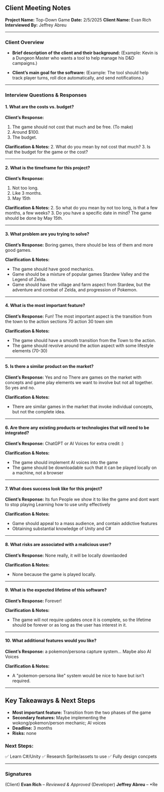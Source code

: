 ## Client Meeting Notes

**Project Name:** Top-Down Game
**Date:** 2/5/2025
**Client Name:** Evan Rich
**Interviewed By:** Jeffrey Abreu

---

### **Client Overview**
- **Brief description of the client and their background:**
  (Example: Kevin is a Dungeon Master who wants a tool to help manage his D&D campaigns.)

- **Client’s main goal for the software:**
  (Example: The tool should help track player turns, roll dice automatically, and send notifications.)

---

### **Interview Questions & Responses**

#### **1. What are the costs vs. budget?**
**Client’s Response:**
1. The game should not cost that much and be free. (To make)
2. Around $100.
3. The budget.

**Clarification & Notes:**
2. What do you mean by not cost that much?
3. Is that the budget for the game or the cost?

---

#### **2. What is the timeframe for this project?**
**Client’s Response:**
1. Not too long.
2. Like 3 months.
3. May 15th

**Clarification & Notes:**
2. So what do you mean by not too long, is that a few months, a few weeks?
3. Do you have a specific date in mind?
The game should be done by May 15th.

---

#### **3. What problem are you trying to solve?**
**Client’s Response:**
Boring games, there should be less of them and more good games.

**Clarification & Notes:**
- The game should have good mechanics.
- Game should be a mixture of popular games Stardew Valley and the Legend of Zelda.
- Game should have the village and farm aspect from Stardew, but the adventure and combat of Zelda, and progression of Pokemon.
---

#### **4. What is the most important feature?**
**Client’s Response:**
Fun!
The most important aspect is the transition from the town to the action sections
70 action 30 town sim


**Clarification & Notes:**
- The game should have a smooth transition from the Town to the action.
- The game should revolve around the action aspect with some lifestyle elements (70-30)

---

#### **5. Is there a similar product on the market?**
**Client’s Response:**
Yes and no
There are games on the market with concepts and game play elements we want to involve but not all together. So yes and no.

**Clarification & Notes:**
- There are similar games in the market that invoke individual concepts, but not the complete idea.
  

---

#### **6. Are there any existing products or technologies that will need to be integrated?**
**Client’s Response:**
ChatGPT or AI Voices for extra credit :)

**Clarification & Notes:**
- The game should implement AI voices into the game
- The game should be downloadable such that it can be played locally on a machine, not a browser
---

#### **7. What does success look like for this project?**
**Client’s Response:**
Its fun
People we show it to like the game and dont want to stop playing
Learning how to use unity effectively

**Clarification & Notes:**
- Game should appeal to a mass audience, and contain addictive features
- Obtaining substantial knowledge of Unity and C#

---

#### **8. What risks are associated with a malicious user?**
**Client’s Response:**
None really, it will be locally downlaoded

**Clarification & Notes:**
- None because the game is played locally.


---

#### **9. What is the expected lifetime of this software?**
**Client’s Response:**
Forever!

**Clarification & Notes:**
- The game will not require updates once it is complete, so the lifetime should be forever or as long as the user has interest in it.

---

#### **10. What additional features would you like?**
**Client’s Response:**
a pokemon/persona capture system... Maybe also AI Voices

**Clarification & Notes:**
- A "pokemon-persona like" system would be nice to have but isn't required.

---

## **Key Takeaways & Next Steps**
- **Most important feature:** Transition from the two phases of the game
- **Secondary features:** Maybe implementing the wokong/pokemon/person mechanic; AI voices
- **Deadline:** 3 months
- **Risks:** none

### **Next Steps:**
✅ Learn C#/Unity
✅ Research Sprite/assets to use
✅ Fully design concpets

---

### **Signatures**
(Client) **Evan Rich** – *Reviewed & Approved*
(Developer) **Jeffrey Abreu** – *Re
